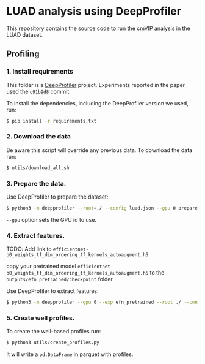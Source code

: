 # LUAD analysis using DeepProfiler

This repository contains the source code to run the cmVIP analysis in the LUAD
dataset.

## Profiling

### 1. Install requirements

This folder is a [DeepProfiler](https://github.com/cytomining/DeepProfiler)
project.  Experiments reported in the paper used the
[`c91b9d8`](https://github.com/cytomining/DeepProfiler/tree/c91b9d821a37d90583d19d209be2e53fe3f08d8d#quick-guide)
commit.

To install the dependencies, including the DeepProfiler version we used, run:
```bash
$ pip install -r requirements.txt
```

### 2. Download the data

Be aware this script will override any previous data. To download the data run:

```bash
$ utils/download_all.sh
```

### 3. Prepare the data.

Use DeepProfiler to prepare the dataset:

```bash
$ python3 -m deepprofiler --root=./ --config luad.json --gpu 0 prepare
```

`--gpu` option sets the GPU id to use.

### 4. Extract features.

TODO: Add link to `efficientnet-b0_weights_tf_dim_ordering_tf_kernels_autoaugment.h5`

copy your pretrained model `efficientnet-b0_weights_tf_dim_ordering_tf_kernels_autoaugment.h5`
to the `outputs/efn_pretrained/checkpoint` folder.


Use DeepProfiler to extract features:

```bash
$ python3 -m deepprofiler --gpu 0 --exp efn_pretrained --root ./ --config luad.json profile
```

### 5. Create well profiles.

To create the well-based profiles run:

```bash
$ python3 utils/create_profiles.py
```

It will write a `pd.DataFrame` in parquet with profiles.

